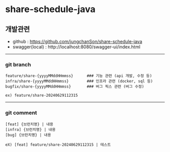 # share-schedule-java

## 개발관련

- github : https://github.com/jungchanSon/share-schedule-java
- swagger(local) : http://localhost:8080/swagger-ui/index.html

---

### git branch

```text
feature/share-{yyyyMMddHHmmss}      ### 기능 관련 (api 개발, 수정 등)
infra/share-{yyyyMMddHHmmss}        ### 인프라 관련 (docker, sql 등)
bugfix/share-{yyyyMMddHHmmss}       ### 버그 픽스 관련 (버그 수정)

ex) feature/share-20240629112315
```

---

### git comment

```text
[feat] {브런치명} | 내용
[infra] {브런치명} | 내용
[bug] {브런치명} | 내용

eX) [feat] feature/share-20240629112315 | 테스트
```

